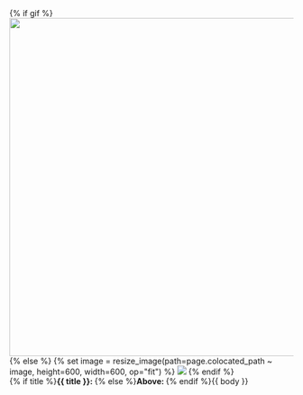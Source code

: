 <div class="article-image">
{% if gif %}
<img src="{{ image }}" width=600 height=600 />
{% else %}
{% set image = resize_image(path=page.colocated_path ~ image, height=600, width=600, op="fit") %}
<img src="{{ image.url }}" />
{% endif %}

<div>{% if title %}<b>{{ title }}: </b>{% else %}<b>Above: </b>{% endif %}{{ body }}</div>
</div>